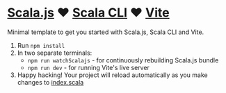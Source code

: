 # [Scala.js](https://www.scala-js.org/) ❤️ [Scala CLI](https://scala-cli.virtuslab.org/) ❤️ [Vite](https://vitejs.dev/)

Minimal template to get you started with Scala.js, Scala CLI and Vite.

1. Run `npm install`
2. In two separate terminals:
   - `npm run watchScalajs` - for continuously rebuilding Scala.js bundle
   - `npm run dev` - for running Vite's live server 
3. Happy hacking! Your project will reload automatically as you make changes to [index.scala](./index.scala)

